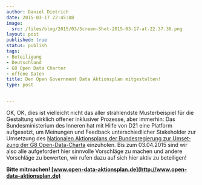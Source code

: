 ```yaml
---
author: Daniel Dietrich
date: 2015-03-17 22:45:08
image:
  src: /files/blog/2015/03/Screen-Shot-2015-03-17-at-22.37.36.png
layout: post
published: true
status: publish
tags:
- Beteiligung
- Deutschland
- G8 Open Data Charter
- offene Daten
title: Den Open Government Data Aktionsplan mitgestalten!
type: post


---
```

OK, OK, dies ist vielleicht nicht das aller strahlendste Musterbeispiel für die Gestaltung wirklich offener inklusiver Prozesse, aber immerhin: Das Bundesministerium des Inneren hat mit Hilfe von D21 eine Platform aufgesetzt, um Meinungen und Feedback unterschiedlicher Stakeholder zur Umsetzung des [Na­tio­na­len Ak­ti­ons­plans der Bundesregierung zur Um­set­zung der G8 Open-Da­ta-Char­ta](http://www.bmi.bund.de/SharedDocs/Downloads/DE/Broschueren/2014/aktionsplan-open-data.html) einzuholen. Bis zum 03.04.2015 sind wir also alle aufgefordert hier sinnvolle Vorschläge zu machen und andere Vorschläge zu bewerten, wir rufen dazu auf sich hier aktiv zu beteiligen! 

**Bitte mitmachen! [www.open-data-aktionsplan.de](http://www.open-data-aktionsplan.de)**